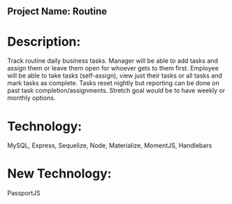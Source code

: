 ## Project Name: Routine

# Description: 
Track routine daily business tasks.  Manager will be able to add tasks and assign them or leave them open for whoever gets to them first.  Employee will be able to take tasks (self-assign), view just their tasks or all tasks and mark tasks as complete.  Tasks reset nightly but reporting can be done on past task completion/assignments.  Stretch goal would be to have weekly or monthly options.  

# Technology: 
MySQL, Express, Sequelize, Node, Materialize, MomentJS, Handlebars

# New Technology: 
PassportJS

